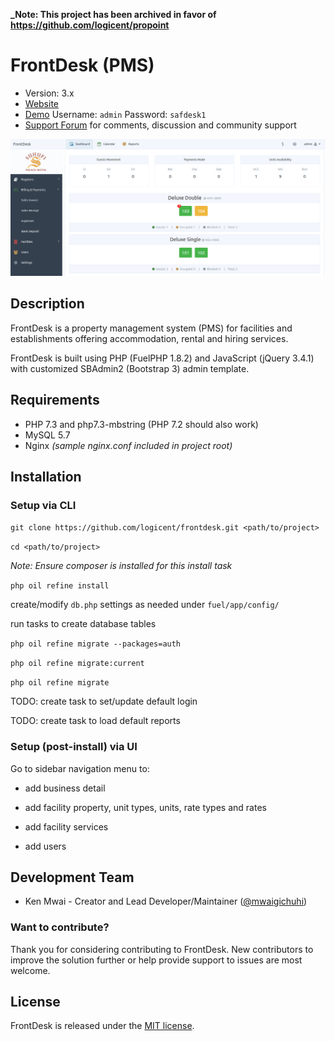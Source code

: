 **_Note: This project has been archived in favor of https://github.com/logicent/propoint**

# FrontDesk (PMS)

* Version: 3.x
* [Website](https://logicent.co)
* [Demo](https://fdesk.demo.logicent.co)
    Username: `admin`
    Password: `safdesk1`
* [Support Forum](https://github.com/logicent/frontdesk/issues) for comments, discussion and community support
<!-- [Release Documentation](https://github.com/logicent/frontdesk/docs) -->
<!-- [Release API browser](https://github.com/logicent/frontdesk/) -->
<!-- [Development branch Documentation](https://github.com/logicent/frontdesk/dev-docs) -->
<!-- [Development branch API browser](https://github.com/logicent/frontdesk/dev-api) -->

[![FrontDesk Dashboard](/public/images/fd-dashboard.png)](https://fdesk.demo.logicent.co)

## Description

FrontDesk is a property management system (PMS) for facilities and establishments offering accommodation, rental and hiring services.

FrontDesk is built using PHP (FuelPHP 1.8.2) and JavaScript (jQuery 3.4.1) with customized SBAdmin2 (Bootstrap 3) admin template.

## Requirements

- PHP 7.3 and php7.3-mbstring (PHP 7.2 should also work)
- MySQL 5.7
- Nginx _(sample nginx.conf included in project root)_

## Installation

### Setup via CLI

`git clone https://github.com/logicent/frontdesk.git <path/to/project>`

`cd <path/to/project>`

*Note: Ensure composer is installed for this install task*

`php oil refine install`

create/modify `db.php` settings as needed under `fuel/app/config/`

run tasks to create database tables

`php oil refine migrate --packages=auth`

`php oil refine migrate:current `

`php oil refine migrate`

TODO: create task to set/update default login 

TODO: create task to load default reports

### Setup (post-install) via UI 

Go to sidebar navigation menu to:

- add business detail

- add facility property, unit types, units, rate types and rates

- add facility services

- add users

<!-- ## More information -->

<!-- For more detailed information, see the [development wiki](https://github.com/logicent/frontdesk/wiki). -->

## Development Team

* Ken Mwai - Creator and Lead Developer/Maintainer ([@mwaigichuhi](https://twitter.com/mwaigichuhi))

### Want to contribute?

Thank you for considering contributing to FrontDesk. New contributors to improve the solution further or help provide support to issues are most welcome.

<!-- ### Alumni -->

<!-- * (none) -->

<!-- ## Sponsors -->
<!-- Support FrontDesk by becoming a sponsor on [Patreon](https://www.patreon.com/frontdesk). Your logo will show up here with a link to your website. One-time donation is welcomed through PayPal. -->

## License
FrontDesk is released under the [MIT license](https://opensource.org/licenses/MIT).
